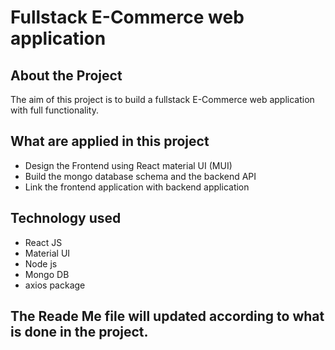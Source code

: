 # Fullstack E-Commerce web application

## About the Project

The aim of this project is to build a fullstack E-Commerce web application with full functionality.

## What are applied in this project

- Design the Frontend using React material UI (MUI)
- Build the mongo database schema and the backend API
- Link the frontend application with backend application

## Technology used

- React JS
- Material UI
- Node js
- Mongo DB
- axios package

## The Reade Me file will updated according to what is done in the project.

